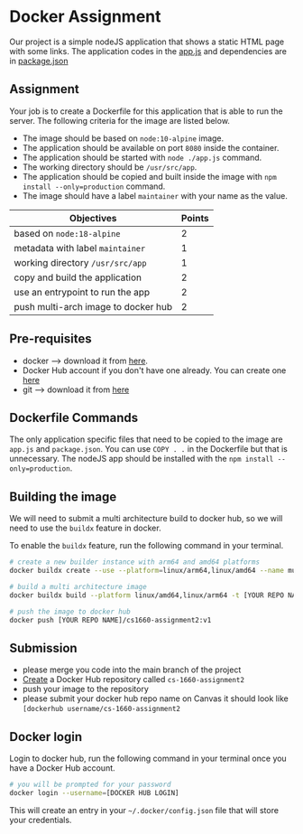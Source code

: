 # Docker Assignment

Our project is a simple nodeJS application that shows a static HTML page with some links. The application codes in the [app.js](app.js) and dependencies are in [package.json](package.json)

## Assignment
Your job is to create a Dockerfile for this application that is able to run the server. The following criteria for the image are listed below.

- The image should be based on `node:10-alpine` image. 
- The application should be available on port `8080` inside the container. 
- The application should be started with `node ./app.js` command. 
- The working directory should be `/usr/src/app`. 
- The application should be copied and built inside the image with `npm install --only=production` command. 
- The image should have a label `maintainer` with your name as the value.

| Objectives                       | Points |
|----------------------------------|--------|
| based on `node:18-alpine`        | 2      |
| metadata with label `maintainer` | 1      |
| working directory `/usr/src/app` | 1      |
| copy and build the application   | 2      |
| use an entrypoint to run the app | 2      |
| push multi-arch image to docker hub | 2    |

## Pre-requisites
- docker -->  download it from [here](https://www.docker.com/products/docker-desktop).
- Docker Hub account if you don't have one already. You can create one [here](https://hub.docker.com/signup)
- git --> download it from [here](https://git-scm.com/downloads)


## Dockerfile Commands
The only application specific files that need to be copied to the image are `app.js` and `package.json`. You can use `COPY . .` in the Dockerfile but that is unnecessary. The nodeJS app should be installed with the `npm install --only=production`.

## Building the image
We will need to submit a multi architecture build to docker hub, so we will need to use the `buildx` feature in docker. 

To enable the `buildx` feature, run the following command in your terminal.

```bash 
# create a new builder instance with arm64 and amd64 platforms
docker buildx create --use --platform=linux/arm64,linux/amd64 --name multi-platform-builder

# build a multi architecture image
docker buildx build --platform linux/amd64,linux/arm64 -t [YOUR REPO NAME]/cs1660-assignment2:v1 .

# push the image to docker hub
docker push [YOUR REPO NAME]/cs1660-assignment2:v1
```
## Submission
- please merge you code into the main branch of the project
- [Create](https://docs.docker.com/docker-hub/quickstart/) a Docker Hub repository called `cs-1660-assignment2`
- push your image to the repository
- please submit your docker hub repo name on Canvas it should look like `[dockerhub username/cs-1660-assignment2`

## Docker login
Login to docker hub, run the following command in your terminal once you have a Docker Hub account.

```bash
# you will be prompted for your password
docker login --username=[DOCKER HUB LOGIN]
```

This will create an entry in your `~/.docker/config.json` file that will store your credentials.

